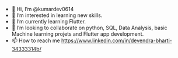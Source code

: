 - 👋 Hi, I’m @kumardev0614
- 👀 I’m interested in learning new skills.
- 🌱 I’m currently learning Flutter.
- 💞️ I’m looking to collaborate on python, SQL, Data Analysis, basic Machine learning projets and Flutter app development.
- 📫 How to reach me https://www.linkedin.com/in/devendra-bharti-34333314b/

<!---
kumardev0614/kumardev0614 is a ✨ special ✨ repository because its `README.md` (this file) appears on your GitHub profile.
You can click the Preview link to take a look at your changes.
--->
